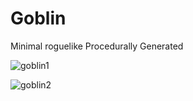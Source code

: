 # Goblin
 Minimal roguelike
 Procedurally Generated
 
 ![goblin1](https://github.com/user-attachments/assets/9eb5e212-663d-458f-942b-95c7ee5bc367)
 
![goblin2](https://github.com/user-attachments/assets/fb559543-3822-44b6-9ddd-ae8fc24e0ab3)
